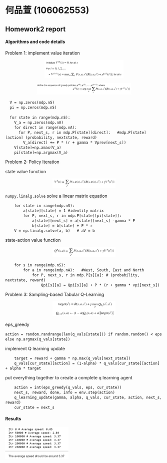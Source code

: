 # 何品萱 (106062553)
## Homework2 report


#### Algorithms and code details
Problem 1: implement value iteration

<p align="center"><img src="imgs/value iteration1.jpg" width=50% /></p>
<p align="center"><img src="imgs/value iteration2.jpg" width=60%/></p>

```
  V = np.zeros(mdp.nS)
  pi = np.zeros(mdp.nS)
        
  for state in range(mdp.nS):          
    V_a = np.zeros(mdp.nA)   
    for direct in range(mdp.nA):
      for P, next_s, r in mdp.P[state][direct]:   #mdp.P[state][action] (probability, nextstate, reward)
        V_a[direct] += P * (r + gamma * Vprev[next_s])
    V[state]=np.amax(V_a)
    pi[state]=np.argmax(V_a)
```

Problem 2: Policy Iteration

state value function
<p align="center"><img src="imgs/Policy Iteration1.jpg" width=40%/></p>

`numpy.linalg.solve`   solve a linear matrix equation

```
    for state in range(mdp.nS):
        a[state][state] = 1 #identity matrix
        for P, next_s, r in mdp.P[state][pi[state]]:
            a[state][next_s] = a[state][next_s] -gamma * P
            b[state] = b[state] + P * r
    V = np.linalg.solve(a, b)   # aV = b
```

state-action value function
<p align="center"><img src="imgs/Policy Iteration2.jpg" width=40%/></p>

```
    for s in range(mdp.nS):
        for a in range(mdp.nA):   #West, South, East and North
            for P, next_s, r in mdp.P[s][a]: # (probability, nextstate, reward)
                Qpi[s][a] = Qpi[s][a] + P * (r + gamma * vpi[next_s])
```

Problem 3: Sampling-based Tabular Q-Learning
<p align="center"><img src="imgs/Q learning update.jpg" width=40%/></p>

eps_greedy

```
action = random.randrange(len(q_vals[state])) if random.random() < eps else np.argmax(q_vals[state])
```

implement Q learning update

```
    target = reward + gamma * np.max(q_vals[next_state])
    q_vals[cur_state][action] = (1-alpha) * q_vals[cur_state][action] + alpha * target
```

put everything together to create a complete q learning agent

```
    action = int(eps_greedy(q_vals, eps, cur_state))
    next_s, reward, done, info = env.step(action)
    q_learning_update(gamma, alpha, q_vals, cur_state, action, next_s, reward)
    cur_state = next_s
```

#### Results
<p><img src="imgs/Average speed.jpg" width=40%/></p>
